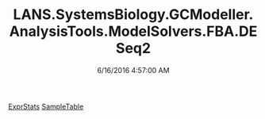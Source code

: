 ﻿---
title: LANS.SystemsBiology.GCModeller.AnalysisTools.ModelSolvers.FBA.DESeq2
date: 6/16/2016 4:57:00 AM
---

[ExprStats](T-LANS.SystemsBiology.GCModeller.AnalysisTools.ModelSolvers.FBA.DESeq2.ExprStats.html)
[SampleTable](T-LANS.SystemsBiology.GCModeller.AnalysisTools.ModelSolvers.FBA.DESeq2.SampleTable.html)
